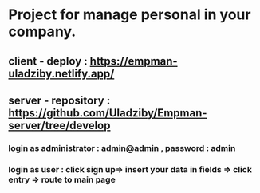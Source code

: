 # Project for manage personal in your company.

## client - deploy : https://empman-uladziby.netlify.app/

## server - repository : https://github.com/Uladziby/Empman-server/tree/develop

### login as administrator :  admin@admin , password : admin 

### login as user : click sign up=> insert your data in fields => click entry => route to main page

